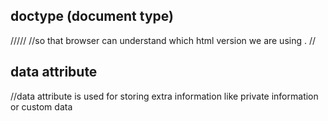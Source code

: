 ## doctype (document type)
/////
//so that browser can understand which html version we are using .
//
## data attribute 
//data attribute is used for storing extra information like private information or custom data
